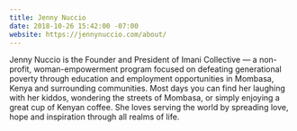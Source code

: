 ```yaml
---
title: Jenny Nuccio
date: 2018-10-26 15:42:00 -07:00
website: https://jennynuccio.com/about/
---
```


Jenny Nuccio is the Founder and President of Imani Collective — a non-profit, woman-empowerment program focused on defeating generational poverty through education and employment opportunities in Mombasa, Kenya and surrounding communities. Most days you can find her laughing with her kiddos, wondering the streets of Mombasa, or simply enjoying a great cup of Kenyan coffee. She loves serving the world by spreading love, hope and inspiration through all realms of life.